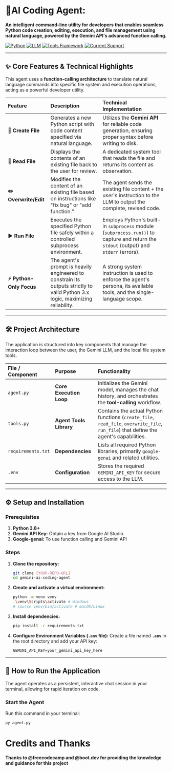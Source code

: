 # 🤖AI Coding Agent:

**An intelligent command-line utility for developers that enables seamless Python code creation, editing, execution, and file management using natural language, powered by the Gemini API's advanced function calling.**

[![Python](https://img.shields.io/badge/Python-3.8+-blue?style=for-the-badge&logo=python)](https://www.python.org/)
[![LLM](https://img.shields.io/badge/LLM%20Engine-Gemini%20API-4285F4?style=for-the-badge&logo=google&logoColor=white)](https://ai.google.dev/gemini-api/docs)
[![Tools Framework](https://img.shields.io/badge/Tools%20Framework-Core%20Python-000000?style=for-the-badge&logo=python&logoColor=white)](https://www.python.org/)
[![Current Support](https://img.shields.io/badge/Language%20Support-Python%20Only-FFD43B?style=for-the-badge&logo=python&logoColor=white)](https://www.python.org/)

---

## ✨ Core Features & Technical Highlights

This agent uses a **function-calling architecture** to translate natural language commands into specific file system and execution operations, acting as a powerful developer utility.

| Feature | Description | Technical Implementation |
| :--- | :--- | :--- |
| **📝 Create File** | Generates a new Python script with code content specified via natural language. | Utilizes the **Gemini API** for reliable code generation, ensuring proper syntax before writing to disk. |
| **📖 Read File** | Displays the contents of an existing file back to the user for review. | A dedicated system tool that reads the file and returns its content as observation. |
| **✏️ Overwrite/Edit** | Modifies the content of an existing file based on instructions like "fix bug" or "add function." | The agent sends the existing file content + the user's instruction to the LLM to output the complete, revised code. |
| **▶️ Run File** | Executes the specified Python file safely within a controlled subprocess environment. | Employs Python's built-in `subprocess` module (`subprocess.run()`) to capture and return the `stdout` (output) and `stderr` (errors). |
| **⚡ Python-Only Focus** | The agent's prompt is heavily engineered to constrain its outputs strictly to valid Python 3.x logic, maximizing reliability. | A strong system instruction is used to enforce the agent's persona, its available tools, and the single-language scope. |

---

## 🛠️ Project Architecture

The application is structured into key components that manage the interaction loop between the user, the Gemini LLM, and the local file system tools.

| File / Component | Purpose | Functionality |
| :--- | :--- | :--- |
| `agent.py` | **Core Execution Loop** | Initializes the Gemini model, manages the chat history, and orchestrates the **tool-calling** workflow. |
| `tools.py` | **Agent Tools Library** | Contains the actual Python functions (`create_file`, `read_file`, `overwrite_file`, `run_file`) that define the agent's capabilities. |
| `requirements.txt` | **Dependencies** | Lists all required Python libraries, primarily `google-genai` and related utilities. |
| `.env` | **Configuration** | Stores the required `GEMINI_API_KEY` for secure access to the LLM. |

---

## ⚙️ Setup and Installation

### Prerequisites

1.  **Python 3.8+**
2.  **Gemini API Key:** Obtain a key from Google AI Studio.
3.  **Google-genai:** To use function calling and Gemini API

### Steps

1.  **Clone the repository:**
    ```bash
    git clone [YOUR-REPO-URL]
    cd gemini-ai-coding-agent
    ```

2.  **Create and activate a virtual environment:**
    ```bash
    python -m venv venv
    .\venv\Scripts\activate # Windows
    # source venv/bin/activate # macOS/Linux
    ```

3.  **Install dependencies:**
    ```bash
    pip install -r requirements.txt
    ```

4.  **Configure Environment Variables (`.env` file):**
    Create a file named **`.env`** in the root directory and add your API key:
    ```
    GEMINI_API_KEY=your_gemini_api_key_here
    ```

---

## 🚀 How to Run the Application

The agent operates as a persistent, interactive chat session in your terminal, allowing for rapid iteration on code.

### Start the Agent

Run this command in your terminal:

```bash
py agent.py
```

# Credits and Thanks
**Thanks to @freecodecamp and @boot.dev for providing the knowledge and guidance for this project**


